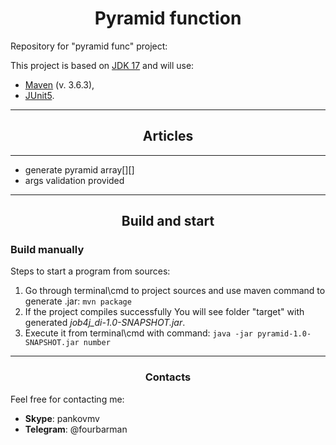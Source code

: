 # <center>Pyramid function</center>
Repository for "pyramid func" project:


This project is based on [JDK 17](https://www.oracle.com/java/technologies/javase-downloads.html#JDK17) and will use:
- [Maven](https://maven.apache.org/) (v. 3.6.3),
- [JUnit5](https://junit.org/junit5/).

---
## <center>Articles</center>

---
- generate pyramid array[][]
- args validation provided

---
## <center>Build and start</center>
### Build manually
Steps to start a program from sources:
1. Go through terminal\cmd to project sources and use maven command to generate .jar:
   ```mvn package```
2. If the project compiles successfully You will see folder "target" with generated _job4j_di-1.0-SNAPSHOT.jar_.
3. Execute it from terminal\cmd with command:
   ```java -jar pyramid-1.0-SNAPSHOT.jar number```
---

### <center>Contacts</center>
Feel free for contacting me:
- **Skype**: pankovmv
- **Telegram**: @fourbarman